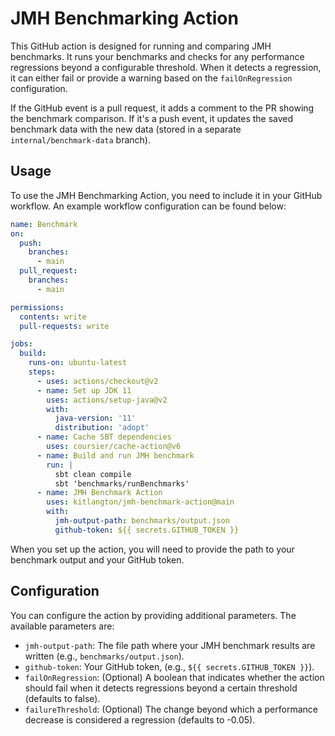 # JMH Benchmarking Action

This GitHub action is designed for running and comparing JMH benchmarks. It runs your benchmarks and checks for any
performance regressions beyond a configurable threshold. When it detects a regression, it can either fail or provide a
warning based on the `failOnRegression` configuration.

If the GitHub event is a pull request, it adds a comment to the PR showing the benchmark comparison. If it's a push
event, it updates the saved benchmark data with the new data (stored in a separate `internal/benchmark-data` branch).

## Usage

To use the JMH Benchmarking Action, you need to include it in your GitHub workflow. An example workflow configuration
can be found below:

```yaml
name: Benchmark
on:
  push:
    branches:
      - main
  pull_request:
    branches:
      - main

permissions:
  contents: write
  pull-requests: write

jobs:
  build:
    runs-on: ubuntu-latest
    steps:
      - uses: actions/checkout@v2
      - name: Set up JDK 11
        uses: actions/setup-java@v2
        with:
          java-version: '11'
          distribution: 'adopt'
      - name: Cache SBT dependencies
        uses: coursier/cache-action@v6
      - name: Build and run JMH benchmark
        run: |
          sbt clean compile 
          sbt 'benchmarks/runBenchmarks'
      - name: JMH Benchmark Action
        uses: kitlangton/jmh-benchmark-action@main
        with:
          jmh-output-path: benchmarks/output.json
          github-token: ${{ secrets.GITHUB_TOKEN }}
```

When you set up the action, you will need to provide the path to your benchmark output and your GitHub token.

## Configuration

You can configure the action by providing additional parameters. The available parameters are:

- `jmh-output-path`: The file path where your JMH benchmark results are written (e.g., `benchmarks/output.json`).
- `github-token`: Your GitHub token, (e.g., `${{ secrets.GITHUB_TOKEN }}`).
- `failOnRegression`: (Optional) A boolean that indicates whether the action should fail when it detects regressions
  beyond a certain threshold (defaults to false).
- `failureThreshold`: (Optional) The change beyond which a performance decrease is considered a regression (defaults to
  -0.05).